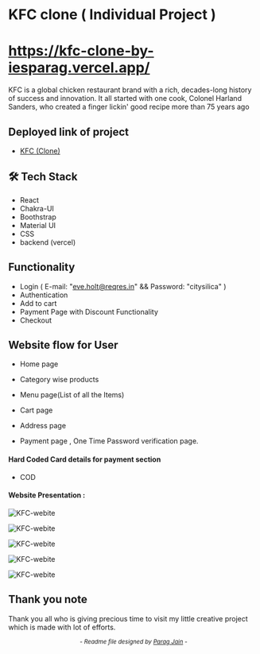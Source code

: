 # KFC clone ( Individual Project )

# https://kfc-clone-by-iesparag.vercel.app/

KFC is a global chicken restaurant brand with a rich, decades-long history of success and innovation. It all started with one cook, Colonel Harland Sanders, who created a finger lickin' good recipe more than 75 years ago

## Deployed link of project
- <a href="https://kfc-clone-by-iesparag.vercel.app/">KFC (Clone)</a>

## 🛠 Tech Stack

- React
- Chakra-UI
- Boothstrap
- Material UI
- CSS
- backend (vercel)

## Functionality

- Login  ( E-mail: "eve.holt@reqres.in" && Password: "citysilica" )
- Authentication
- Add to cart
- Payment Page with Discount Functionality
- Checkout

## Website flow for User

- Home page

- Category wise products

- Menu page(List of all the Items)

- Cart page

- Address page

- Payment page , One Time Password verification page.


    
#### Hard Coded Card details for payment section

- COD

#### Website Presentation :
![KFC-webite](../Assets/readme/allcategory.png)

![KFC-webite](../Assets/readme/menu.png)

![KFC-webite](../Assets/readme/login.png)

![KFC-webite](../Assets/readme/cart.png)

![KFC-webite](../Assets/readme/payment.png)
## Thank you note
Thank you all who is giving precious time to visit my little creative project which is made with lot of efforts.

_<p align="center"><sub>- Readme file designed by <a href="https://github.com/iesparag">Parag Jain</a> -</sub></p>_
